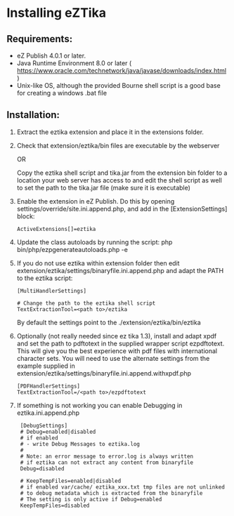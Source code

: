 Installing eZTika
=================

## Requirements:

- eZ Publish 4.0.1 or later.
- Java Runtime Environment 8.0 or later ( https://www.oracle.com/technetwork/java/javase/downloads/index.html )
- Unix-like OS, although the provided Bourne shell script is a good base for creating a windows .bat file

## Installation:

1. Extract the eztika extension and place it in the extensions folder.

2. Check that extension/eztika/bin files are executable by the webserver

   OR

   Copy the eztika shell script and tika.jar from the extension bin folder to a
   location your web server has access to and edit the shell script
   as well to set the path to the tika.jar file (make sure it is executable)

3. Enable the extension in eZ Publish. Do this by opening settings/override/site.ini.append.php,
   and add in the [ExtensionSettings] block:

       ActiveExtensions[]=eztika

4. Update the class autoloads by running the script: php bin/php/ezpgenerateautoloads.php -e

5. If you do not use eztika within extension folder then
   edit extension/eztika/settings/binaryfile.ini.append.php and adapt the PATH to the eztika script:

       [MultiHandlerSettings]

       # Change the path to the eztika shell script
       TextExtractionTool=<path to>/eztika

   By default the settings point to the ./extension/eztika/bin/eztika

6. Optionally (not really needed since ez tika 1.3), install and adapt xpdf and set the path to pdftotext in the
   supplied wrapper script ezpdftotext. This will give you the best
   experience with pdf files with international character sets.
   You will need to use the alternate settings from the example supplied in
   extension/eztika/settings/binaryfile.ini.append.withxpdf.php

       [PDFHandlerSettings]
       TextExtractionTool=/<path to>/ezpdftotext

7. If something is not working you can enable Debugging in eztika.ini.append.php

        [DebugSettings]
        # Debug=enabled|disabled
        # if enabled
        # - write Debug Messages to eztika.log
        #
        # Note: an error message to error.log is always written
        # if eztika can not extract any content from binaryfile
        Debug=disabled

        # KeepTempFiles=enabled|disabled
        # if enabled var/cache/ eztika_xxx.txt tmp files are not unlinked
        # to debug metadata which is extracted from the binaryfile
        # The setting is only active if Debug=enabled
        KeepTempFiles=disabled
